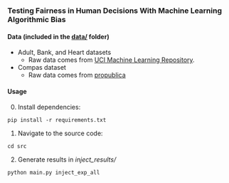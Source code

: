 ### Testing Fairness in Human Decisions With Machine Learning Algorithmic Bias

#### Data (included in the [data/](https://github.com/hil-se/HumanFairDetect/tree/master/data) folder)

 - Adult, Bank, and Heart datasets
   + Raw data comes from [UCI Machine Learning Repository](https://archive.ics.uci.edu/ml/datasets.php).
 - Compas dataset
   + Raw data comes from [propublica](https://github.com/propublica/compas-analysis/)

#### Usage
0. Install dependencies:
```
pip install -r requirements.txt
```
1. Navigate to the source code:
```
cd src
```
2. Generate results in _inject\_results/_
```
python main.py inject_exp_all
```

